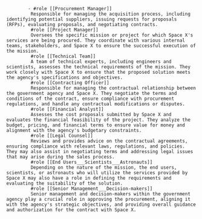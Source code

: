 			- #role [[Procurement Manager]]
			 Responsible for managing the acquisition process, including identifying potential suppliers, issuing requests for proposals (RFPs), evaluating proposals, and negotiating contracts.
			 #role [[Project Manager]]
			 Oversees the specific mission or project for which Space X's services are being procured. They coordinate with various internal teams, stakeholders, and Space X to ensure the successful execution of the mission.
			 #role [[Technical Team]]
			 A team of technical experts, including engineers and scientists, assesses the technical requirements of the mission. They work closely with Space X to ensure that the proposed solution meets the agency's specifications and objectives.
			 #role [[Contracting Officer]]
			 Responsible for managing the contractual relationship between the government agency and Space X. They negotiate the terms and conditions of the contract, ensure compliance with procurement regulations, and handle any contractual modifications or disputes.
			 #role [[Financial Analyst]]
			 Assesses the cost proposals submitted by Space X and evaluates the financial feasibility of the project. They analyze the budget, pricing, and financial terms to ensure value for money and alignment with the agency's budgetary constraints.
			 #role [[Legal Counsel]]
			 Reviews and provides advice on the contractual agreements, ensuring compliance with relevant laws, regulations, and policies. They may also assist in negotiating terms and addressing legal issues that may arise during the sales process.
			 #role [[End Users___Scientists___Astronauts]]
			 Depending on the nature of the mission, the end users, scientists, or astronauts who will utilize the services provided by Space X may also have a role in defining the requirements and evaluating the suitability of the solution.
			 #role [[Senior Management___Decision-makers]]
			 Senior management and decision-makers within the government agency play a crucial role in approving the procurement, aligning it with the agency's strategic objectives, and providing overall guidance and authorization for the contract with Space X.



